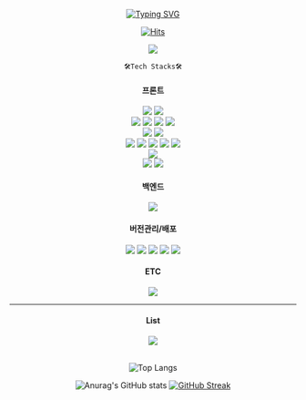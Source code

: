 <div align="center">

[![Typing SVG](https://readme-typing-svg.demolab.com?font=Oleo+Script&duration=3500&pause=700&color=D77A06&center=true&vCenter=true&multiline=true&random=false&width=500&height=70&lines=Hi+there%2C++I'm+Cotton;Front-end+Developer)](https://git.io/typing-svg)

[![Hits](https://hits.seeyoufarm.com/api/count/incr/badge.svg?url=https%3A%2F%2Fgithub.com%2Fcottonsweet%2Fhit-counter&count_bg=%23866A3D&title_bg=%23585A3F&icon=adobeillustrator.svg&icon_color=%23DFBE86&title=+Number+of+Visitors&edge_flat=true)](https://hits.seeyoufarm.com)

  <img src="https://github-widgetbox.vercel.app/api/profile?username=cottonsweet&data=followers,repositories,stars,commits&theme=carbon"/>

`🛠Tech Stacks🛠`

#### 프론트

  <div class="default">
    <img src="https://img.shields.io/badge/HTML5-E34F26?style=flat&logo=HTML5&logoColor=white" />
    <img src="https://img.shields.io/badge/CSS3-1572B6?style=flat&logo=CSS3&logoColor=white" />
  </div>

  <div class="js-lib">
    <img src="https://img.shields.io/badge/Javascript-yellow?style=flat&logo=Javascript&logoColor=white" />
    <img src="https://img.shields.io/badge/Typescript-3178C6?style=flat&logo=Typescript&logoColor=white" />
    <img src="https://img.shields.io/badge/React-61DAFB?style=flat&logo=react&logoColor=black" />
    <img src="https://img.shields.io/badge/NextJS-000000?style=flat-square&logo=Next.js&logoColor=white"/>
  </div>

  <div class="state-management-tool">
    <img src="https://img.shields.io/badge/Recoil-3578E5?style=flat&logo=recoil&logoColor=white" />
    <img src="https://img.shields.io/badge/Redux Toolkit-593D88?style=flat&logo=Redux&logoColor=white" />
  </div>

  <div class="css-in-js css-lib css-fr">
    <img src="https://img.shields.io/badge/Sass-CC6699?style=flat&logo=Sass&logoColor=white" />
    <img src="https://img.shields.io/badge/Styled Components-DB7093?style=flat&logo=styled-components&logoColor=white" />
    <img src="https://img.shields.io/badge/bootstrap-7952B3?style=flat-square&logo=bootstrap&logoColor=white"/>
    <img src="https://img.shields.io/badge/MUI-007FFF?style=flat-square&logo=MUI&logoColor=white"/>
    <img src="https://img.shields.io/badge/Tailwind CSS-06B6D4?style=flat-square&logo=Tailwind CSS&logoColor=white"/>
  </div>

  <div class="bundle-tool">
    <img src="https://img.shields.io/badge/Vite-646CFF?style=flat&logo=Vite&logoColor=white" />
  </div>

  <div class="pacakage-manage">
    <img src="https://img.shields.io/badge/NPM-CB3837?style=flat&logo=npm&logoColor=white" />
    <img src="https://img.shields.io/badge/Yarn-2C8EBB?style=flat&logo=yarn&logoColor=white" />
  </div>

#### 백엔드

  <div>
    <img src="https://img.shields.io/badge/Firebase-1A73E8?style=flat&logo=Firebase&logoColor=FFCC32" />
  </div>

#### 버전관리/배포

  <div>
    <img src="https://img.shields.io/badge/git-F05032?style=flat&logo=git&logoColor=white" />
    <img src="https://img.shields.io/badge/github-181717?style=flat&logo=github&logoColor=white" />
    <img src="https://img.shields.io/badge/AWS(EC2)-FF9900?style=flat-square&logo=amazonec2&logoColor=white"/>
    <img src="https://img.shields.io/badge/Vercel-black?style=flat&logo=Vercel&logoColor=white" />
    <img src="https://img.shields.io/badge/Netlify-00C7B7?style=flat&logo=Netlify&logoColor=white" />
  </div>

#### ETC

  <div class="etc">
    <img src="https://img.shields.io/badge/lua-000080?style=flat&logo=lua&logoColor=white" />
  </div>

---

#### List

  <div>
    <img src="https://github-widgetbox.vercel.app/api/skills?languages=HTML5,CSS3,sass,JavaScript,TypeScript,Lua,json&frameworks=ReactJS,NextJS,Bootstrap,TailwindCSS&libraries=jQuery&tools=Git,nodejs,NPM,Yarn,Firebase,AWS,Vercel&includeNames=true&software=windows,vscode" >
  </div>

  <br/>
  
![Top Langs](https://github-readme-stats.vercel.app/api/top-langs/?username=cottonsweet&layout=compact&theme=vue-dark)
<br/>

![Anurag's GitHub stats](https://github-readme-stats.vercel.app/api?username=cottonsweet&show_icons=true&theme=city_lights)
[![GitHub Streak](https://github-readme-streak-stats.herokuapp.com/?user=cottonsweet&theme=tokyonight)](https://git.io/streak-stats)

</div>
